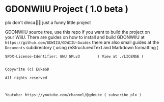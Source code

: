 GDONWIIU Project ( 1.0 beta )
===================
plx don't dmca🙏🥺 just a funny little project

GDONWIIU source tree, use this repo if you want to build the project on your WiiU. There are guides on how to install and build GDONWIIU at  `https://github.com/GDWIIU/GDWIIU-Guides` there are also small guides at the `Documents` subdirectory ( using reStructuredText and Markdown formatting )


    SPDX-License-Identifier: GNU GPLv3        ( View at ./LICENSE )


    Copywrite (c) EukeGD

    All rights reserved



    Youtube: https://youtube.com/channel/@gdeuke ( subscribe plx )